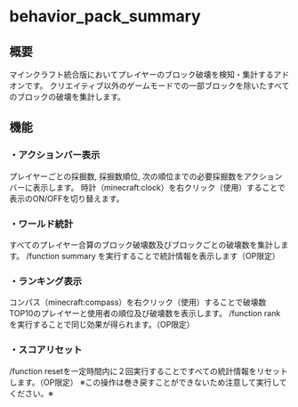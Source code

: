 # behavior_pack_summary
## 概要
マインクラフト統合版においてプレイヤーのブロック破壊を検知・集計するアドオンです。
クリエイティブ以外のゲームモードでの一部ブロックを除いたすべてのブロックの破壊を集計します。

## 機能
### ・アクションバー表示
プレイヤーごとの採掘数, 採掘数順位, 次の順位までの必要採掘数をアクションバーに表示します。
時計（minecraft:clock）を右クリック（使用）することで表示のON/OFFを切り替えます。

### ・ワールド統計
すべてのプレイヤー合算のブロック破壊数及びブロックごとの破壊数を集計します。
/function summary を実行することで統計情報を表示します（OP限定）

### ・ランキング表示
コンパス（minecraft:compass）を右クリック（使用）することで破壊数TOP10のプレイヤーと使用者の順位及び破壊数を表示します。
/function rank を実行することで同じ効果が得られます。（OP限定）

### ・スコアリセット
/function resetを一定時間内に２回実行することですべての統計情報をリセットします。（OP限定）
※この操作は巻き戻すことができないため注意して実行してください。※
